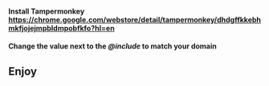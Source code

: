 #### Install Tampermonkey https://chrome.google.com/webstore/detail/tampermonkey/dhdgffkkebhmkfjojejmpbldmpobfkfo?hl=en
#### Change the value next to the _@include_ to match your domain

## Enjoy
